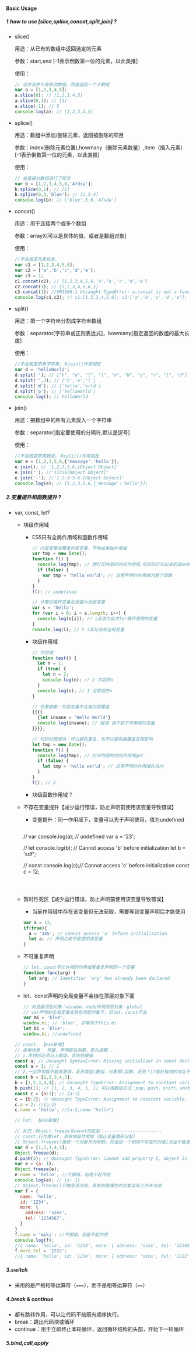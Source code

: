 #### Basic Usage

##### 1.how to use [slice,splice,concat,split,join] ?

* slice()

  用途：从已有的数组中返回选定的元素

  参数：start,end [-1表示倒数第一位的元素，以此类推]

  使用：

  ```javascript
  // 该方法并不会修改数组，而是返回一个子数组
  var a = [1,2,3,4,5];
  a.slice(0); // [1,2,3,4,5]
  a.slice(0,1); // [1]
  a.slice(-1); // 5
  console.log(a); // [1,2,3,4,5]
  ```

  

* splice()

  用途：数组中添加/删除元素，返回被删除的项目

  参数：index(删除元素位置),howmany（删除元素数量）,item（插入元素） [-1表示倒数第一位的元素，以此类推]

  使用：

  ```javascript
  // 会直接对数组进行了修改
  var b = [1,2,3,4,5,6,'Afdsa'];
  b.splice(0,1); // [1] 
  b.splice(0,3,'blue'); // [2,3,4]
  console.log(b); // ['blue',5,6,'Afsda']
  ```

  

  

* concat()

  用途：用于连接两个或多个数组

  参数：arrayX[可以是具体的值，或者是数组对象]

  使用：

  ```javascript
  //不会改变元素自身，
  var c1 = [1,2,3,4,5,6];
  var c2 = ['a','b','c','d','e'];
  var c3 = 1;
  c1.concat(c2); // [1,2,3,4,5,6,'a','b','c','d','e']
  c2.concat(1); // [1,2,3,4,5,6,1]
  c3.concat(1); //VM1586:1 Uncaught TypeError: a.concat is not a function
  console.log(c1,c2); // c1:[1,2,3,4,5,6]; c2:['a','b','c','d','e'];
  ```

  

  

* split()

  用途：把一个字符串分割成字符串数组

  参数：separator[字符串或正则表达式]，howmany[指定返回的数组的最大长度]

  使用：

  ```javascript
  //不会改变原来字符串，与join()作用相反
  var d = 'helloWorld';
  d.split(''); // ["h", "e", "l", "l", "o", "W", "o", "r", "l", "d"]
  d.split('',3); // ['h','e','l']
  d.split('W'); // ['hello','orld']
  d.split('p'); // ['helloWorld']
  console.log(); // helloWorld
  ```

  

  

* join()

  用途：把数组中的所有元素放入一个字符串

  参数：separator[指定要使用的分隔符,默认是逗号]

  使用：

  ```javascript
  //不会改变原来数组，与split()作用相反
  var e = [1,2,3,5,6,{'message':'hello'}];
  e.join(); // '1,2,3,5,6,[Object Object]'
  e.join(''); //'12356[Object Object]'
  e.join('-'); //'1-2-3-5-6-[Object Object]'
  console.log(e); // [1,2,3,5,6,{'message':'hello'}];
  ```

  

##### 2.变量提升和函数提升 ?

* var, const, let?

  * 块级作用域

    * ES5只有全局作用域和函数作用域

      ```javascript
      // 内层变量会覆盖外层变量，不构成单独作用域
      var tmp = new Date();
      function f() {
        console.log(tmp); // 想打印外层的时间作用域,但实际打印出来的是undefined
        if (false) {
          var tmp = 'hello world'; // 这里声明的作用域为整个函数
        }
      }
      f(); // undefined
      
      // 计算的循环变量会泄露为全局变量
      var s = 'hello';
      for (var i = 0; i < s.length; i++) {
        console.log(s[i]); // i应该为此次for循环使用的变量
      }
      console.log(i); // 5 i实际变成全局变量
      
      ```

    - 块级作用域

      ```javascript
      // 作用域
      function test() {
        let n = 1;
        if (true) {
          let n = 2;
          console.log(n); // 2 内层的n
        }
        console.log(n); // 1 当前层的n
      }
      
      // 任意嵌套：外层变量不会被内层覆盖
      {{{{
        {let insane = 'Hello World'}
        console.log(insane); // 报错 读不到子作用域的变量
      }}}};
      
      // 代码分隔成块：可以避免重名，也可以避免被覆盖互相影响
      let tmp = new Date();
      function f() {
        console.log(tmp); // 打印外层的时间作用域get
        if (false) {
          let tmp = 'hello world'; // 这里声明的作用域在块内
        }
      }
      f(); // 3
      ```

    - 块级函数作用域？

      

  * 不存在变量提升【减少运行错误，防止声明前使用该变量导致错误】

    * 变量提升：同一作用域下，变量可以先于声明使用，值为undefined

       ```javascript
    // var
    console.log(a); // undefined
    var a = '23';
    
    // let
    console.log(b); // Cannot access 'b' before initialization
    let b = 'sdf';
    
    // const
    console.log(c);// Cannot access 'c' before initialization
    const c =  12; 
       ```

    

  * 暂时性死区【减少运行错误，防止声明前使用该变量导致错误】

    * 当前作用域中存在该变量但无法获取，需要等到变量声明后才能使用

    ```javascript
    var a = 12;
    if(true){
      a = '345'; // Cannot access 'a' before initialization
      let a; // 声明之前不能使用该变量
    }
    ```

    

  * 不可重复声明

    ```javascript
    // let、const不允许相同作用域里重复声明同一个变量
    function func(arg) {
      let arg; // Identifier 'arg' has already been declared
    }
    ```

    

  * let、const声明的全局变量不会挂在顶层对象下面

    ```javascript
    // 浏览器顶层对象：window，node环境顶层对象：global
    // var声明的全局变量会挂在顶层对象下，但let、const不会
    var mi = 'blue';
    window.mi; // 'blue', 亦等同于this.mi
    let bi = 'blue';
    window.bi; //undefined
    ```

    

  ```javascript
  // const: 【es6新增】
  // 使用场景： 常量、声明匿名函数、箭头函数...
  // 1.声明后必须马上赋值，否则会报错
  const a; // Uncaught SyntaxError: Missing initializer in const declaration
  const a = 1; // 1
  // 2.一旦声明就不能再更改，复杂类型(数组、对象等[函数、正则？])指针指向的地址不能更改，内部数据可以更改
  const b = [1,2,3,4,5]; 
  b = [1,2,3,4,4]; // Uncaught TypeError: Assignment to constant variable.
  b.push(1); // [1, 2, 3, 4, 5, 1] 可以用数组方法：pop，push，shift，unshift
  const c = {a:1}; // {a:1}
  c = {b:2}; // Uncaught TypeError: Assignment to constant variable.
  c.a = 2; //{a:2}
  c.name = 'hello'; //{a:2,name:"hello"}
  
  // let: 【es6新增】
  ```

  ```javascript
  // 补充：Object.freeze与const的区别：----------------------
  // const:行为像let，具有块级作用域（阻止变量重新分配）
  // Object.freeze()接收一个对象作为参数，并返回一个相同不可变的对象[完全不能更改]
  var d = [1,2,3,4,5];
  Object.freeze(d); 
  d.push(3); // Uncaught TypeError: Cannot add property 5, object is not extensible
  var e = {a: 1};
  Object.freeze(e); 
  e.name = 'hello'; //不报错，但是不起作用
  console.log(e); // {a: 1}
  // Object.freeze()只做层浅冻结，具有嵌套属性的对象实际上并未冻结
  var f = {
    name: 'hello',
    id: '1234',
    more: {
      address: 'szns',
      tel: '1234567',
    }
  }
  f.name = 'miki'; //不报错，但是不起作用
  console.log(f); 
  //{ name: 'hello', id: '1234', more: { address: 'szns', tel: '1234567', } }
  f.more.tel = '2222';
  //{ name: 'hello', id: '1234', more: { address: 'szns', tel: '2222', } }
  ```



##### 3.switch

* 采用的是严格相等运算符（`===`），而不是相等运算符（`==`）



##### 4.break & continue

- 都有跳转作用，可以让代码不按既有顺序执行。
- break：跳出代码块或循环
- continue：用于立即终止本轮循环，返回循环结构的头部，开始下一轮循环



##### 5.bind,call,apply

